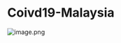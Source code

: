 # Coivd19-Malaysia


![image.png](https://umd-today.files.svdcdn.com/production/hero/Map_1920x1080.gif?dm=1630025341)

